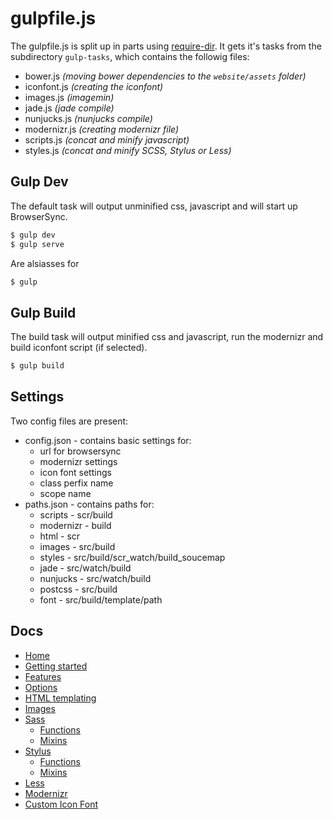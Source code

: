 # gulpfile.js

The gulpfile.js is split up in parts using [require-dir]().
It gets it's tasks from the subdirectory `gulp-tasks`, which contains the followig files:

- bower.js _(moving bower dependencies to the `website/assets` folder)_
- iconfont.js _(creating the iconfont)_
- images.js _(imagemin)_
- jade.js _(jade compile)_
- nunjucks.js _(nunjucks compile)_
- modernizr.js _(creating modernizr file)_
- scripts.js _(concat and minify javascript)_
- styles.js _(concat and minify SCSS, Stylus or Less)_

## Gulp Dev

The default task will output unminified css, javascript and will start up BrowserSync.

```sh
$ gulp dev
$ gulp serve
```
Are alsiasses for 

```sh
$ gulp
```

## Gulp Build

The build task will output minified css and javascript, run the modernizr and build iconfont script (if selected).

```sh
$ gulp build
```


## Settings

Two config files are present:

- config.json - contains basic settings for:
	- url for browsersync
	- modernizr settings
	- icon font settings
	- class perfix name
	- scope name
- paths.json - contains paths for:
	- scripts - scr/build
	- modernizr - build
	- html - scr
	- images - src/build
	- styles - src/build/scr_watch/build_soucemap
	- jade - src/watch/build
	- nunjucks - src/watch/build
	- postcss - src/build
	- font - src/build/template/path


## Docs

- [Home](/README.md)
- [Getting started](/docs/getting-started.md)
- [Features](/docs/features.md)
- [Options](/docs/options.md)
- [HTML templating](/docs/html)
- [Images](/docs/images.md)
- [Sass](/docs/sass/sass.md)
	- [Functions](/docs/sass/functions.md)
	- [Mixins](/docs/sass/mixins.md)
- [Stylus](/docs/stylus/stylus.md)
	- [Functions](/docs/stylus/functions.md)
	- [Mixins](/docs/stylus/mixins.md)
- [Less](/docs/less/less.md)
- [Modernizr](/docs/modernizr.md)
- [Custom Icon Font](/docs/custom-icon-font.md)